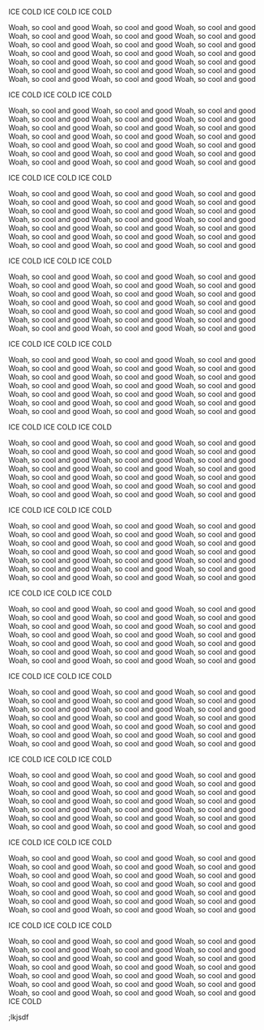 ICE COLD ICE COLD ICE COLD

Woah, so cool and good Woah, so cool and good Woah, so cool and good
Woah, so cool and good Woah, so cool and good Woah, so cool and good
Woah, so cool and good Woah, so cool and good Woah, so cool and good
Woah, so cool and good Woah, so cool and good Woah, so cool and good
Woah, so cool and good Woah, so cool and good Woah, so cool and good
Woah, so cool and good Woah, so cool and good Woah, so cool and good
Woah, so cool and good Woah, so cool and good Woah, so cool and good

ICE COLD ICE COLD ICE COLD

Woah, so cool and good Woah, so cool and good Woah, so cool and good
Woah, so cool and good Woah, so cool and good Woah, so cool and good
Woah, so cool and good Woah, so cool and good Woah, so cool and good
Woah, so cool and good Woah, so cool and good Woah, so cool and good
Woah, so cool and good Woah, so cool and good Woah, so cool and good
Woah, so cool and good Woah, so cool and good Woah, so cool and good
Woah, so cool and good Woah, so cool and good Woah, so cool and good

ICE COLD ICE COLD ICE COLD

Woah, so cool and good Woah, so cool and good Woah, so cool and good
Woah, so cool and good Woah, so cool and good Woah, so cool and good
Woah, so cool and good Woah, so cool and good Woah, so cool and good
Woah, so cool and good Woah, so cool and good Woah, so cool and good
Woah, so cool and good Woah, so cool and good Woah, so cool and good
Woah, so cool and good Woah, so cool and good Woah, so cool and good
Woah, so cool and good Woah, so cool and good Woah, so cool and good

ICE COLD ICE COLD ICE COLD

Woah, so cool and good Woah, so cool and good Woah, so cool and good
Woah, so cool and good Woah, so cool and good Woah, so cool and good
Woah, so cool and good Woah, so cool and good Woah, so cool and good
Woah, so cool and good Woah, so cool and good Woah, so cool and good
Woah, so cool and good Woah, so cool and good Woah, so cool and good
Woah, so cool and good Woah, so cool and good Woah, so cool and good
Woah, so cool and good Woah, so cool and good Woah, so cool and good

ICE COLD ICE COLD ICE COLD

Woah, so cool and good Woah, so cool and good Woah, so cool and good
Woah, so cool and good Woah, so cool and good Woah, so cool and good
Woah, so cool and good Woah, so cool and good Woah, so cool and good
Woah, so cool and good Woah, so cool and good Woah, so cool and good
Woah, so cool and good Woah, so cool and good Woah, so cool and good
Woah, so cool and good Woah, so cool and good Woah, so cool and good
Woah, so cool and good Woah, so cool and good Woah, so cool and good

ICE COLD ICE COLD ICE COLD

Woah, so cool and good Woah, so cool and good Woah, so cool and good
Woah, so cool and good Woah, so cool and good Woah, so cool and good
Woah, so cool and good Woah, so cool and good Woah, so cool and good
Woah, so cool and good Woah, so cool and good Woah, so cool and good
Woah, so cool and good Woah, so cool and good Woah, so cool and good
Woah, so cool and good Woah, so cool and good Woah, so cool and good
Woah, so cool and good Woah, so cool and good Woah, so cool and good

ICE COLD ICE COLD ICE COLD

Woah, so cool and good Woah, so cool and good Woah, so cool and good
Woah, so cool and good Woah, so cool and good Woah, so cool and good
Woah, so cool and good Woah, so cool and good Woah, so cool and good
Woah, so cool and good Woah, so cool and good Woah, so cool and good
Woah, so cool and good Woah, so cool and good Woah, so cool and good
Woah, so cool and good Woah, so cool and good Woah, so cool and good
Woah, so cool and good Woah, so cool and good Woah, so cool and good

ICE COLD ICE COLD ICE COLD

Woah, so cool and good Woah, so cool and good Woah, so cool and good
Woah, so cool and good Woah, so cool and good Woah, so cool and good
Woah, so cool and good Woah, so cool and good Woah, so cool and good
Woah, so cool and good Woah, so cool and good Woah, so cool and good
Woah, so cool and good Woah, so cool and good Woah, so cool and good
Woah, so cool and good Woah, so cool and good Woah, so cool and good
Woah, so cool and good Woah, so cool and good Woah, so cool and good

ICE COLD ICE COLD ICE COLD

Woah, so cool and good Woah, so cool and good Woah, so cool and good
Woah, so cool and good Woah, so cool and good Woah, so cool and good
Woah, so cool and good Woah, so cool and good Woah, so cool and good
Woah, so cool and good Woah, so cool and good Woah, so cool and good
Woah, so cool and good Woah, so cool and good Woah, so cool and good
Woah, so cool and good Woah, so cool and good Woah, so cool and good
Woah, so cool and good Woah, so cool and good Woah, so cool and good

ICE COLD ICE COLD ICE COLD

Woah, so cool and good Woah, so cool and good Woah, so cool and good
Woah, so cool and good Woah, so cool and good Woah, so cool and good
Woah, so cool and good Woah, so cool and good Woah, so cool and good
Woah, so cool and good Woah, so cool and good Woah, so cool and good
Woah, so cool and good Woah, so cool and good Woah, so cool and good
Woah, so cool and good Woah, so cool and good Woah, so cool and good
Woah, so cool and good Woah, so cool and good Woah, so cool and good

ICE COLD ICE COLD ICE COLD

Woah, so cool and good Woah, so cool and good Woah, so cool and good
Woah, so cool and good Woah, so cool and good Woah, so cool and good
Woah, so cool and good Woah, so cool and good Woah, so cool and good
Woah, so cool and good Woah, so cool and good Woah, so cool and good
Woah, so cool and good Woah, so cool and good Woah, so cool and good
Woah, so cool and good Woah, so cool and good Woah, so cool and good
Woah, so cool and good Woah, so cool and good Woah, so cool and good

ICE COLD ICE COLD ICE COLD

Woah, so cool and good Woah, so cool and good Woah, so cool and good
Woah, so cool and good Woah, so cool and good Woah, so cool and good
Woah, so cool and good Woah, so cool and good Woah, so cool and good
Woah, so cool and good Woah, so cool and good Woah, so cool and good
Woah, so cool and good Woah, so cool and good Woah, so cool and good
Woah, so cool and good Woah, so cool and good Woah, so cool and good
Woah, so cool and good Woah, so cool and good Woah, so cool and good
ICE COLD

;lkjsdf
